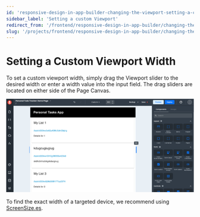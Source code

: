 ```yaml
---
id: 'responsive-design-in-app-builder-changing-the-viewport-setting-a-custom-viewport'
sidebar_label: 'Setting a custom Viewport'
redirect_from: '/frontend/responsive-design-in-app-builder/changing-the-viewport/setting-a-custom-viewport'
slug: '/projects/frontend/responsive-design-in-app-builder/changing-the-viewport/setting-a-custom-viewport'
---
```


# Setting a Custom Viewport Width

To set a custom viewport width, simply drag the Viewport slider to the desired width or enter a width value into the input field. The drag sliders are located on either side of the Page Canvas.

![Custom viewport](./_images/ab-responsive-design-in-app-builder-changing-the-viewport-setting-a-custom-viewport-1.png)

To find the exact width of a targeted device, we recommend using [ScreenSize.es](https://screensiz.es/).
